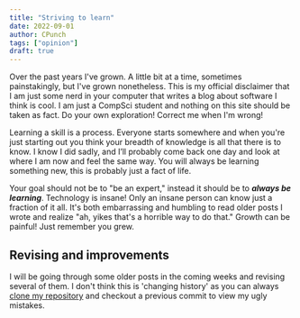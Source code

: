 ```yaml
---
title: "Striving to learn"
date: 2022-09-01
author: CPunch
tags: ["opinion"]
draft: true
---
```


Over the past years I've grown. A little bit at a time, sometimes painstakingly, but I've grown nonetheless. This is my official disclaimer that I am just some nerd in your computer that writes a blog about software I think is cool. I am just a CompSci student and nothing on this site should be taken as fact. Do your own exploration! Correct me when I'm wrong!

Learning a skill is a process. Everyone starts somewhere and when you're just starting out you think your breadth of knowledge is all that there is to know. I know I did sadly, and I’ll probably come back one day and look at where I am now and feel the same way. You will always be learning something new, this is probably just a fact of life.

Your goal should not be to "be an expert," instead it should be to ***always be learning***. Technology is insane! Only an insane person can know just a fraction of it all. It's both embarrassing and humbling to read older posts I wrote and realize "ah, yikes that's a horrible way to do that." Growth can be painful! Just remember you grew.

## Revising and improvements
I will be going through some older posts in the coming weeks and revising several of them. I don't think this is 'changing history' as you can always [clone my repository](https://github.com/CPunch/openpunk) and checkout a previous commit to view my ugly mistakes.